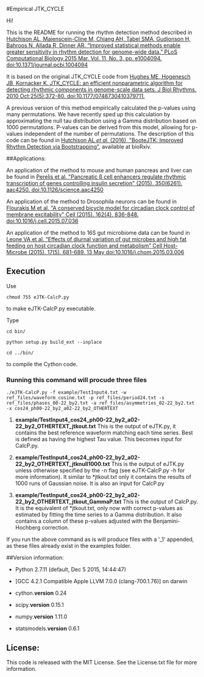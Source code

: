 #Empirical JTK_CYCLE

Hi!

This is the README for running the rhythm detection method described in [Hutchison AL, Maienscein-Cline M, Chiang AH, Tabei SMA, Gudjonson H, Bahroos N, Allada R, Dinner AR. “Improved statistical methods enable greater sensitivity in rhythm detection for genome-wide data.” PLoS Computational Biology 2015 Mar. Vol. 11, No. 3, pp. e1004094. doi:10.1371/journal.pcbi.1004094](http://journals.plos.org/ploscompbiol/article?id=10.1371/journal.pcbi.1004094)

It is based on the original JTK_CYCLE code from [Hughes ME, Hogenesch JB, Kornacker K. JTK_CYCLE: an efficient nonparametric algorithm for detecting rhythmic components in genome-scale data sets. J Biol Rhythms. 2010 Oct;25(5):372-80. doi:10.1177/0748730410379711.](http://jbr.sagepub.com/content/25/5/372)

A previous version of this method empirically calculated the p-values using many permutations. We have recently sped up this calculation by approximating the null tau distribution using a Gamma distribution based on 1000 permutations. P-values can be derived from this model, allowing for p-values independent of the number of permutations. The description of this code can be found in [Hutchison AL _et al._ (2016), "BooteJTK: Improved Rhythm Detection via Bootstrapping"](), available at bioRxiv.


##Applications:

An application of the method to mouse and human pancreas and liver can be found in [Perelis et al. "Pancreatic β cell enhancers regulate rhythmic transcription of genes controlling insulin secretion" (2015). 350(6261). aac4250. doi:10.1126/science.aac4250](http://science.sciencemag.org/content/350/6261/aac4250)

An application of the method to Drosophila neurons can be found in [Flourakis M et al. "A conserved bicycle model for circadian clock control of membrane excitability" Cell (2015). 162(4). 836-848. doi:10.1016/j.cell.2015.07.036](http://www.sciencedirect.com/science/article/pii/S0092867415009137)

An application of the method to 16S gut microbiome data can be found in [Leone VA et al. “Effects of diurnal variation of gut microbes and high fat feeding on host circadian clock function and metabolism” Cell Host-Microbe (2015). 17(5). 681-689. 13 May doi:10.1016/j.chom.2015.03.006](http://www.sciencedirect.com/science/article/pii/S1931312815001237)



## Execution

Use
<pre><code>chmod 755 eJTK-CalcP.py</code></pre>

to make eJTK-CalcP.py executable.

Type

<pre><code>cd bin/</code></pre>
<pre><code>python setup.py build_ext --inplace</code></pre>
<pre><code>cd ../bin/</code></pre>

to compile the Cython code.

### Running this command will procude three files



<pre><code>./eJTK-CalcP.py -f example/TestInput4.txt -w ref_files/waveform_cosine.txt -p ref_files/period24.txt -s ref_files/phases_00-22_by2.txt -a ref_files/asymmetries_02-22_by2.txt -x cos24_ph00-22_by2_a02-22_by2_OTHERTEXT</code></pre>




1. **example/TestInput4_cos24_ph00-22_by2_a02-22_by2_OTHERTEXT_jtkout.txt**
   This is the output of eJTK.py, it contains the best reference waveform matching each time series. Best is defined as having the highest Tau value. This becomes input for CalcP.py.


2. **example/TestInput4_cos24_ph00-22_by2_a02-22_by2_OTHERTEXT_jtknull1000.txt**
   This is the output of eJTK.py unless otherwise specified by the -n flag (see eJTK-CalcP.py -h for more information). It similar to *jtkout.txt only it contains the results of 1000 runs of Gaussian noise. It is also an input for CalcP.py


3. **example/TestInput4_cos24_ph00-22_by2_a02-22_by2_OTHERTEXT_jtkout_GammaP.txt**
   This is the output of CalcP.py. It is the equivalent of *jtkout.txt, only now with correct p-values as estimated by fitting the time series to a Gamma distribution. It also contains a column of these p-values adjusted with the Benjamini-Hochberg correction.

If you run the above command as is will produce files with a '_1' appended, as these files already exist in the examples folder.

##Version information:

* Python 2.7.11 (default, Dec  5 2015, 14:44:47)
* [GCC 4.2.1 Compatible Apple LLVM 7.0.0 (clang-700.1.76)] on darwin

* cython.__version__ 0.24
* scipy.__version__ 0.15.1
* numpy.__version__ 1.11.0
* statsmodels.__version__ 0.6.1


## License:
This code is released with the MIT License. See the License.txt file for more information.
